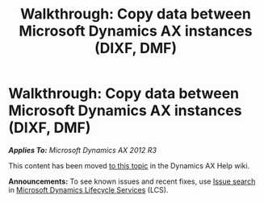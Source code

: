 ﻿---
title: 'Walkthrough: Copy data between Microsoft Dynamics AX instances (DIXF, DMF)'
TOCTitle: 'Walkthrough: Copy data between Microsoft Dynamics AX instances (DIXF, DMF)'
ms:assetid: 10c0a510-b770-4710-aac2-14b26a9f2065
ms:mtpsurl: https://technet.microsoft.com/en-us/library/Dn144987(v=AX.60)
ms:contentKeyID: 52249879
ms.date: 01/20/2016
mtps_version: v=AX.60
---

# Walkthrough: Copy data between Microsoft Dynamics AX instances (DIXF, DMF) 


_**Applies To:** Microsoft Dynamics AX 2012 R3_

This content has been moved [to this topic](https://ax.help.dynamics.com/en/wiki/walkthrough-copy-data-between-microsoft-dynamics-ax-instances-dixf-ax-2012/) in the Dynamics AX Help wiki.

  
**Announcements:** To see known issues and recent fixes, use [Issue search](http://go.microsoft.com/fwlink/?linkid=389258) in [Microsoft Dynamics Lifecycle Services](http://go.microsoft.com/fwlink/?linkid=306505) (LCS).

